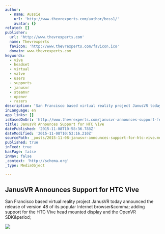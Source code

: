 ```yaml
---
author:
  - name: Aussie
    url: 'http://www.thevrexperts.com/author/boss1/'
    avatar: {}
related: []
publisher:
  url: 'http://www.thevrexperts.com'
  name: Thevrexperts
  favicon: 'http://www.thevrexperts.com/favicon.ico'
  domain: www.thevrexperts.com
keywords:
  - vive
  - headset
  - virtual
  - valve
  - users
  - supports
  - janusvr
  - steamvr
  - openvr
  - razers
description: 'San Francisco based virtual reality project JanusVR today announced the release of version 48 of its popular Internet browser, adding support for the HTC Vive head mounted display and the OpenVR SDK.'
inLanguage: en
app_links: []
isBasedOnUrl: 'http://www.thevrexperts.com/janusvr-announces-support-for-htc-vive/?utm_content=bufferd029d&utm_medium=social&utm_source=twitter.com&utm_campaign=buffer'
title: JanusVR Announces Support for HTC Vive
datePublished: '2015-11-08T10:58:36.788Z'
dateModified: '2015-11-08T10:53:16.210Z'
sourcePath: _posts/2015-11-08-janusvr-announces-support-for-htc-vive.md
published: true
inFeed: true
hasPage: false
inNav: false
_context: 'http://schema.org'
_type: MediaObject

---
```

<article style=""><h1>JanusVR Announces Support for HTC Vive</h1><p>San Francisco based virtual reality project JanusVR today announced the release of version 48 of its popular Internet browser&amp;comma; adding support for the HTC Vive head mounted display and the OpenVR SDK&amp;period;</p><img src="http://www.thevrexperts.com/wp-content/uploads/2015/11/insert-897x1024.jpg" /></article>